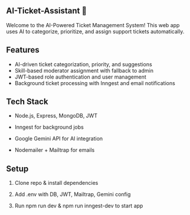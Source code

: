 
## AI-Ticket-Assistant 🚀

Welcome to the AI-Powered Ticket Management System! This web app uses AI to categorize, prioritize, and assign support tickets automatically.

## Features

- AI-driven ticket categorization, priority, and suggestions
- Skill-based moderator assignment with fallback to admin
- JWT-based role authentication and user management
- Background ticket processing with Inngest and email notifications


## Tech Stack

- Node.js, Express, MongoDB, JWT

- Inngest for background jobs

- Google Gemini API for AI integration

- Nodemailer + Mailtrap for emails

## Setup

1. Clone repo & install dependencies

2. Add .env with DB, JWT, Mailtrap, Gemini config

3. Run npm run dev & npm run inngest-dev to start app
